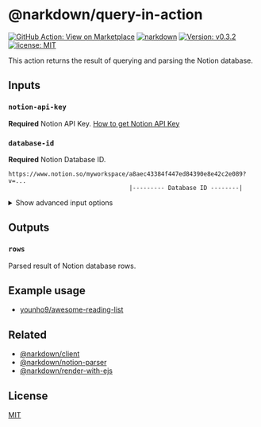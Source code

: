 # @narkdown/query-in-action

[![GitHub Action: View on Marketplace](https://img.shields.io/badge/GitHub%20Action-View_on_Marketplace-blue?logo=github)](https://github.com/marketplace/actions/narkdown-query-in-action)
[![narkdown](https://github.com/younho9/awesome-reading-list/actions/workflows/narkdown.yml/badge.svg?branch=main&event=schedule)](https://github.com/younho9/awesome-reading-list/actions/workflows/narkdown.yml)
[![Version: v0.3.2](https://img.shields.io/badge/Version-v0.3.2-green)](https://github.com/narkdown/query-in-action/releases/tag/v0.3.2)
[![license: MIT](https://img.shields.io/badge/license-MIT-green.svg)](./LICENSE)

This action returns the result of querying and parsing the Notion database.

## Inputs

### `notion-api-key`

**Required** Notion API Key. [How to get Notion API Key](https://developers.notion.com/docs)

### `database-id`

**Required** Notion Database ID.

```
https://www.notion.so/myworkspace/a8aec43384f447ed84390e8e42c2e089?v=...
                                  |--------- Database ID --------|
```

<details>
  <summary>Show advanced input options</summary>

### `date-option-timezone`

Timezone ID used to parse date properties.

_Default_ `Asia/Seoul`

### `date-option-format`

Date formatting rules used to parse data properties.

_Default_ `yyyy-MM-dd HH:mm:ss`

### `sort-option-timestamp`

Database query sorting criteria. `created_time` | `last_edited_time`

_Default_ `created_time`

### `sort-option-direction`

Database query sorting direction. `ascending` | `descending`

_Default_ `descending`

</details>

## Outputs

### `rows`

Parsed result of Notion database rows.

## Example usage

- [younho9/awesome-reading-list](https://github.com/younho9/awesome-reading-list/blob/main/.github/workflows/narkdown.yml)

## Related

- [@narkdown/client](https://github.com/narkdown/client)
- [@narkdown/notion-parser](https://github.com/narkdown/notion-parser)
- [@narkdown/render-with-ejs](https://github.com/narkdown/render-with-ejs)

## License

[MIT](LICENSE)
